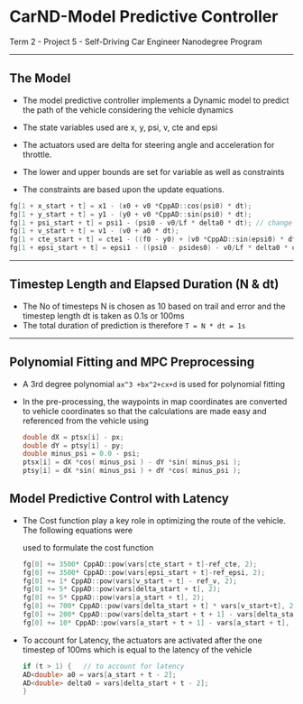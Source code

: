 # CarND-Model Predictive Controller
Term 2 - Project 5 - Self-Driving Car Engineer Nanodegree Program

---

## The Model

* The model predictive controller implements a Dynamic model to predict the path of the vehicle considering the vehicle dynamics 

* The state variables used are x, y, psi, v, cte and epsi

* The actuators used are delta for steering angle and acceleration for throttle.

* The lower and upper bounds are set for variable as well as constraints

* The constraints are based upon the update equations. 

```c++
fg[1 + x_start + t] = x1 - (x0 + v0 *CppAD::cos(psi0) * dt);
fg[1 + y_start + t] = y1 - (y0 + v0 *CppAD::sin(psi0) * dt);
fg[1 + psi_start + t] = psi1 - (psi0 - v0/Lf * delta0 * dt); // change delta sign
fg[1 + v_start + t] = v1 - (v0 + a0 * dt);
fg[1 + cte_start + t] = cte1 - ((f0 - y0) + (v0 *CppAD::sin(epsi0) * dt));
fg[1 + epsi_start + t] = epsi1 - ((psi0 - psides0) - v0/Lf * delta0 * dt); // change delta sign
```

------

## Timestep Length and Elapsed Duration (N & dt)

* The No of timesteps N is chosen as 10 based on trail and error and the timestep length dt is taken as 0.1s or 100ms
* The total duration of prediction is therefore `T = N * dt = 1s`

------

## Polynomial Fitting and MPC Preprocessing

* A 3rd degree polynomial `ax^3 +bx^2+cx+d` is used for polynomial fitting

* In the pre-processing, the waypoints in map coordinates are converted to vehicle coordinates so that the calculations are made easy and referenced from the vehicle using

  ```c++
  double dX = ptsx[i] - px;
  double dY = ptsy[i] - py;
  double minus_psi = 0.0 - psi;
  ptsx[i] = dX *cos( minus_psi ) - dY *sin( minus_psi );
  ptsy[i] = dX *sin( minus_psi ) + dY *cos( minus_psi );
  ```

## Model Predictive Control with Latency

* The Cost function play a key role in optimizing the route of the vehicle. The following equations were

  used to formulate the cost function

  ```c++
  fg[0] += 3500* CppAD::pow(vars[cte_start + t]-ref_cte, 2);
  fg[0] += 3500* CppAD::pow(vars[epsi_start + t]-ref_epsi, 2);
  fg[0] += 1* CppAD::pow(vars[v_start + t] - ref_v, 2);
  fg[0] += 5* CppAD::pow(vars[delta_start + t], 2);
  fg[0] += 5* CppAD::pow(vars[a_start + t], 2);
  fg[0] += 700* CppAD::pow(vars[delta_start + t] * vars[v_start+t], 2); 
  fg[0] += 200* CppAD::pow(vars[delta_start + t + 1] - vars[delta_start + t], 2);
  fg[0] += 10* CppAD::pow(vars[a_start + t + 1] - vars[a_start + t], 2);
  ```

* To account for Latency, the actuators are activated after the one timestep of 100ms which is equal to the latency of the vehicle

  ```c++
  if (t > 1) {   // to account for latency
  AD<double> a0 = vars[a_start + t - 2];
  AD<double> delta0 = vars[delta_start + t - 2];
  }
  ```


